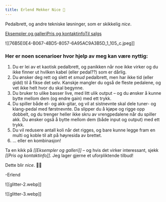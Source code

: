 ```yaml
---
title: Erlend Mekker Nice 💫
---
```

<div class="tag-line">
<p>Pedalbrett, og andre tekniske løsninger, som er skikkelig <em>nice</em>.</p>
</div>
<div class="navigation-links"><a href="https://erlendmekkernice.cool/Eksempler-og-galleri">Eksempler og galleri</a><a href="https://erlendmekkernice.cool/Pris-og-kontaktinfo">Pris og kontaktinfo</a><a href="https://erlendmekkernice.cool/Til-salgs">Til salgs</a>
</div>

![[76B5E0E4-B067-4BD5-8057-6A95AC9A3B5D_1_105_c.jpeg]]

### Her er noen scenarioer hvor hjelp av meg kan være nyttig:

1) Du er lei av et kaotisk pedalbrett, og panikken når noe ikke virker og du ikke finner ut hvilken kabel (eller pedal??) som er dårlig.
2) Du ønsker deg rett og slett et _smud_ pedalbrett, men har ikke tid (eller gidd) til å fikse det selv. Kanskje mangler du også de fleste pedalene, og vet ikke helt hvor du skal begynne.
3) Du bruker to ulike basser live, med litt ulik output – og du ønsker å kunne bytte mellom dem (og endre gain) med ett trykk.
4) Du spiller både el- og akk-gitar, og vil at sistnevnte skal dele tuner- og klang-pedal med førstnevnte. Da slipper du å kjøpe og rigge opp dobbelt, og du trenger heller ikke skru av vrengpedalene når du spiller akk. Du ønsker også å bytte mellom dem (både input og output) med ett trykk.
5) Du vil redusere antall koli når det rigges, og bare kunne legge fram en multi og koble til alt på høyresida av brettet.
6) … eller en kombinasjon!

Ta en kikk på *[[Eksempler og galleri]]* – og hvis det virker interessant, sjekk *[[Pris og kontaktinfo]]*. Jeg lager gjerne et uforpliktende tilbud!

Dette blir *nice*. 👌🏻

-Erlend

![[glitter-2.webp]]

![[glitter-3.webp]]